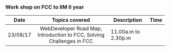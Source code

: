 

### Work shop on FCC to IIM II year

| Date    | Topics covered        | Description |Time
| ----------  |:---------------:| ----------- | ------|
| 23/08/17 | WebDeveloper Road Map, Introduction to FCC, Solving Challenges in FCC|11.00a.m to 2.30p.m|

